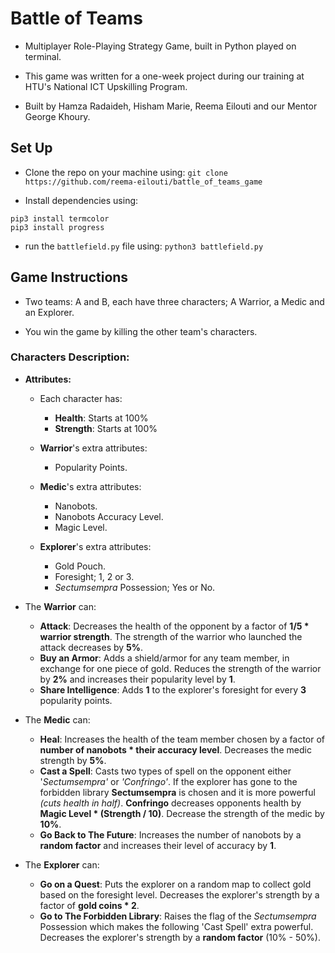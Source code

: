 # Battle of Teams

- Multiplayer Role-Playing Strategy Game, built in Python played on terminal. 

- This game was written for a one-week project during our training at HTU's National ICT Upskilling Program.

- Built by Hamza Radaideh, Hisham Marie, Reema Eilouti and our Mentor George Khoury.



## Set Up

- Clone the repo on your machine using: `git clone https://github.com/reema-eilouti/battle_of_teams_game`

- Install dependencies using: 
```
pip3 install termcolor
pip3 install progress
```

- run the `battlefield.py` file using: `python3 battlefield.py`



## Game Instructions

- Two teams: A and B, each have three characters; A Warrior, a Medic and an Explorer.

- You win the game by killing the other team's characters.


### Characters Description:

- **Attributes:**
    - Each character has:
        - **Health**: Starts at 100%
        - **Strength**: Starts at 100%

    - **Warrior**'s extra attributes:
        - Popularity Points.

    - **Medic**'s extra attributes:
        - Nanobots.
        - Nanobots Accuracy Level.
        - Magic Level.

    - **Explorer**'s extra attributes:
        - Gold Pouch.
        - Foresight; 1, 2 or 3.
        - *Sectumsempra* Possession; Yes or No.

- The **Warrior** can:
    - **Attack**: Decreases the health of the opponent by a factor of **1/5 * warrior strength**. The strength of the warrior who launched the attack decreases by **5%**.
    - **Buy an Armor**: Adds a shield/armor for any team member, in exchange for one piece of gold. Reduces the strength of the warrior by **2%** and increases their popularity level by **1**.
    - **Share Intelligence**: Adds **1** to the explorer's foresight for every **3** popularity points.

- The **Medic** can:
    - **Heal**: Increases the health of the team member chosen by a factor of **number of nanobots * their accuracy level**. Decreases the medic strength by **5%**.
    - **Cast a Spell**: Casts two types of spell on the opponent either '*Sectumsempra'* or *'Confringo'*. If the explorer has gone to the forbidden library **Sectumsempra** is chosen and it is more powerful *(cuts health in half)*. **Confringo** decreases opponents health by **Magic Level * (Strength / 10)**. Decrease the strength of the medic by **10%**.
    - **Go Back to The Future**: Increases the number of nanobots by a **random factor** and increases their level of accuracy by **1**.

- The **Explorer** can:
    - **Go on a Quest**: Puts the explorer on a random map to collect gold based on the foresight level. Decreases the explorer's strength by a factor of **gold coins * 2**.
    - **Go to The Forbidden Library**: Raises the flag of the *Sectumsempra* Possession which makes the following 'Cast Spell' extra powerful. Decreases the explorer's strength by a **random factor** (10% - 50%).

